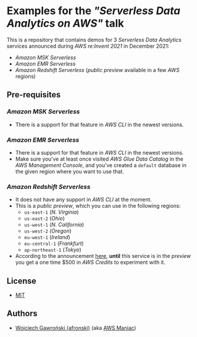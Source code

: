 # Examples for the *"Serverless Data Analytics on AWS"* talk

This is a repository that contains demos for 3 *Serverless Data Analytics* services announced during *AWS re:Invent 2021* in December 2021:

- *Amazon MSK Serverless*
- *Amazon EMR Serverless*
- *Amazon Redshift Serverless* (*public preview* available in a few *AWS* regions)

## Pre-requisites

### *Amazon MSK Serverless*

- There is a support for that feature in *AWS CLI* in the newest versions.

### *Amazon EMR Serverless*

- There is a support for that feature in *AWS CLI* in the newest versions.
- Make sure you've at least once visited *AWS Glue Data Catalog* in the *AWS Management Console*, and you've created a `default` database in the given region where you want to use that.

### *Amazon Redshift Serverless*

- It does not have any support in *AWS CLI* at the moment.
- This is a *public preview*, which you can use in the following regions:
  - `us-east-1` (*N. Virginia*)
  - `us-east-2` (*Ohio*)
  - `us-west-1` (*N. California*)
  - `us-west-2` (*Oregon*)
  - `eu-west-1` (*Ireland*)
  - `eu-central-1` (*Frankfurt*)
  - `ap-northeast-1` (*Tokyo*)
- According to the announcement [here](https://aws.amazon.com/blogs/aws/introducing-amazon-redshift-serverless-run-analytics-at-any-scale-without-having-to-manage-infrastructure/),
  **until** this service is in the *preview* you get a one time $500 in *AWS Credits* to experiment with it.

## License

- [MIT](./LICENSE)

## Authors

- [Wojciech Gawroński (afronski)](https://github.com/afronski) (aka [AWS Maniac](https://awsmaniac.com))
